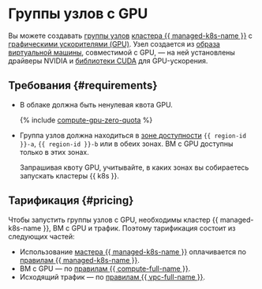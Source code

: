 # Группы узлов с GPU


Вы можете создавать [группы узлов](../index.md#node-group) [кластера {{ managed-k8s-name }}](../index.md#kubernetes-cluster) с [графическими ускорителями (GPU)](../../../compute/concepts/gpus.md). Узел создается из [образа](../../../compute/concepts/image.md) [виртуальной машины](../../../compute/concepts/vm.md), совместимой с GPU, — на ней установлены драйверы NVIDIA и [библиотеки CUDA](https://developer.nvidia.com/gpu-accelerated-libraries) для GPU-ускорения.

## Требования {#requirements}

* В облаке должна быть ненулевая квота GPU.

  {% include [compute-gpu-zero-quota](../../../_includes/compute/gpu-zero-quota.md) %}

* Группа узлов должна находиться в [зоне доступности](../../../overview/concepts/geo-scope.md) `{{ region-id }}-a`, `{{ region-id }}-b` или в обеих зонах. ВМ с GPU доступны только в этих зонах.

  Запрашивая квоту GPU, учитывайте, в каких зонах вы собираетесь запускать кластеры {{ k8s }}.


## Тарификация {#pricing}

Чтобы запустить группы узлов с GPU, необходимы кластер {{ managed-k8s-name }}, ВМ с GPU и трафик. Поэтому тарификация состоит из следующих частей:
* Использование [мастера {{ managed-k8s-name }}](../index.md#master) оплачивается по [правилам {{ managed-k8s-name }}](../../pricing.md).
* ВМ с GPU — по [правилам {{ compute-full-name }}](../../../compute/pricing.md#prices-instance-resources).
* Исходящий трафик — по [правилам {{ vpc-full-name }}](../../../vpc/pricing.md).